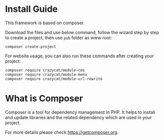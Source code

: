 # Install Guide

This framework is based on composer. 

Download the files and use below command, follow the wizard step by step to create a project, then use `pub` folder as www root:

```
composer create-project
```

For website usage, you can also run these commands after creating your project:

```
composer require crazycat/module-cms
composer require crazycat/module-menu
composer require crazycat/module-url-rewrite
```


# What is Composer

Composer is a tool for dependency management in PHP. It helps to install and update libraries and the related dependency which are used in your project.

For more details please check <https://getcomposer.org>.
